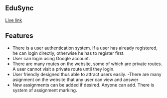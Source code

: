 
## EduSync
[Live link]()


## Features

- There is a user authentication system. If a user has already registered, he can login directly, otherwise he has to register first.
- User can login using Google account.
- There are many routes on the website, some of which are private routes. A user cannot visit a private route until they login.
- User friendly designed thus able to attract users easily.
-There are many asignment on the website that any user can view and answer
- New assignments can be added if desired. Anyone can add. There is system of assignment marking.